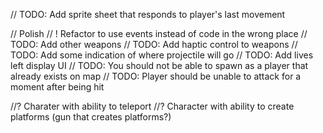 
// TODO: Add sprite sheet that responds to player's last movement

// Polish
// ! Refactor to use events instead of code in the wrong place
// TODO: Add other weapons
// TODO: Add haptic control to weapons
// TODO: Add some indication of where projectile will go
// TODO: Add lives left display UI
// TODO: You should not be able to spawn as a player that already exists on map
// TODO: Player should be unable to attack for a moment after being hit

//? Charater with ability to teleport
//? Character with ability to create platforms (gun that creates platforms?)